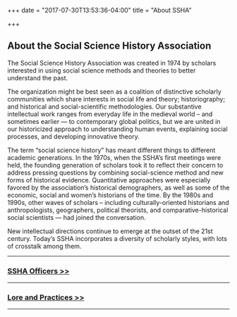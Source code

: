 +++
date = "2017-07-30T13:53:36-04:00"
title = "About SSHA"

+++

## About the Social Science History Association

The Social Science History Association was created in 1974 by scholars interested in using social science methods and theories to better understand the past.

The organization might be best seen as a coalition of distinctive scholarly communities which share interests in social life and theory; historiography; and historical and social-scientific methodologies. Our substantive intellectual work ranges from everyday life in the medieval world – and sometimes earlier — to contemporary global politics, but we are united in our historicized approach to understanding human events, explaining social processes, and developing innovative theory.

The term “social science history” has meant different things to different academic generations. In the 1970s, when the SSHA’s first meetings were held, the founding generation of scholars took it to reflect their concern to address pressing questions by combining social-science method and new forms of historical evidence. Quantitative approaches were especially favored by the association’s historical demographers, as well as some of the economic, social and women’s historians of the time. By the 1980s and 1990s, other waves of scholars – including culturally-oriented historians and anthropologists, geographers, political theorists, and comparative-historical social scientists — had joined the conversation.

New intellectual directions continue to emerge at the outset of the 21st century. Today’s SSHA incorporates a diversity of scholarly styles, with lots of crosstalk among them.

----

### [SSHA Officers >>](/officers/)

----

### [Lore and Practices >>](/lore/)

----
